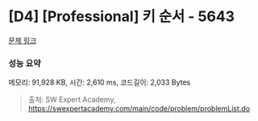 # [D4] [Professional] 키 순서 - 5643 

[문제 링크](https://swexpertacademy.com/main/code/problem/problemDetail.do?contestProbId=AWXQsLWKd5cDFAUo) 

### 성능 요약

메모리: 91,928 KB, 시간: 2,610 ms, 코드길이: 2,033 Bytes



> 출처: SW Expert Academy, https://swexpertacademy.com/main/code/problem/problemList.do